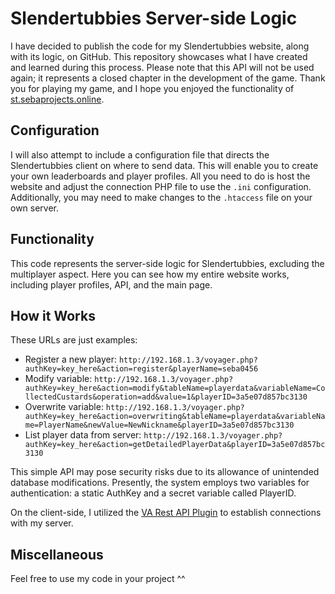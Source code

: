 # Slendertubbies Server-side Logic

I have decided to publish the code for my Slendertubbies website, along with its logic, on GitHub. This repository showcases what I have created and learned during this process. Please note that this API will not be used again; it represents a closed chapter in the development of the game. Thank you for playing my game, and I hope you enjoyed the functionality of [st.sebaprojects.online](http://st.sebaprojects.online).

## Configuration

I will also attempt to include a configuration file that directs the Slendertubbies client on where to send data. This will enable you to create your own leaderboards and player profiles. All you need to do is host the website and adjust the connection PHP file to use the `.ini` configuration. Additionally, you may need to make changes to the `.htaccess` file on your own server.

## Functionality

This code represents the server-side logic for Slendertubbies, excluding the multiplayer aspect. Here you can see how my entire website works, including player profiles, API, and the main page.

## How it Works

These URLs are just examples:

- Register a new player:
  `http://192.168.1.3/voyager.php?authKey=key_here&action=register&playerName=seba0456`
- Modify variable:
  `http://192.168.1.3/voyager.php?authKey=key_here&action=modify&tableName=playerdata&variableName=CollectedCustards&operation=add&value=1&playerID=3a5e07d857bc3130`
- Overwrite variable:
  `http://192.168.1.3/voyager.php?authKey=key_here&action=overwriting&tableName=playerdata&variableName=PlayerName&newValue=NewNickname&playerID=3a5e07d857bc3130`
- List player data from server:
  `http://192.168.1.3/voyager.php?authKey=key_here&action=getDetailedPlayerData&playerID=3a5e07d857bc3130`

This simple API may pose security risks due to its allowance of unintended database modifications. Presently, the system employs two variables for authentication: a static AuthKey and a secret variable called PlayerID.

On the client-side, I utilized the [VA Rest API Plugin](https://www.unrealengine.com/marketplace/en-US/product/varest-plugin) to establish connections with my server.

## Miscellaneous

Feel free to use my code in your project ^^
